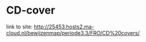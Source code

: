 # CD-cover

 link to site: http://25453.hosts2.ma-cloud.nl/bewijzenmap/periode3.3/FRO/CD%20covers/ 
